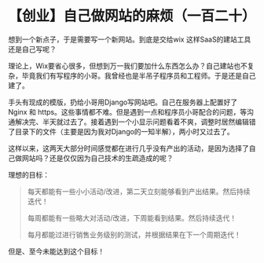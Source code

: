 # 【创业】自己做网站的麻烦（一百二十）

想到一个新点子，于是需要写一个新网站。到底是交给wix 这样SaaS的建站工具还是自己写呢？

理论上，Wix要省心很多，但想到万一我们要加什么东西怎么办？自己建站也不复杂，毕竟我们有写程序的小哥。我曾经也是半吊子程序员和工程师。于是还是自己建了。

手头有现成的模版，扔给小哥用Django写网站吧。自己在服务器上配置好了Nginx 和 https。这些事情都不难。但是遇到一点和程序员小哥配合的问题，等沟通解决完、半天就过去了。接着遇到一个小显示问题看着不爽，调整时居然编辑错了目录下的文件（主要是因为我对Django的一知半解），两小时又过去了。

这样以来，这两天大部分时间感觉都在进行几乎没有产出的活动，是因为选择了自己做网站吗？还是仅仅因为自己技术的生疏造成的呢？

理想的目标：

> 每天都能有一些小小活动/改进，第二天立刻能够看到产出结果。然后持续迭代！
>
> 每周都能有一些略大对活动/改进，下周能看到结果。然后持续迭代！
>
> 每月都能过进行销售业务级别的测试，并根据结果在下一个周期迭代！

但是、至今未能达到这个目标！